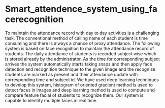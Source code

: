 # Smart_attendence_system_using_facerecognition
To maintain the attendance record with day to day activities is a challenging task. The conventional method of calling name of each student is time consuming and there is always a chance of proxy attendance. The following system is based on face recognition to maintain the attendance record of students. The daily attendance of students is recorded subject wise which is stored already by the administrator. As the time for corresponding subject arrives the system automatically starts taking snaps and then apply face detection and recognition technique to the given image and the recognize students are marked as present and their attendance update with corresponding time and subject id. We have used deep learning techniques to develop this system, histogram of oriented gradient method is used to detect faces in images and deep learning method is used to compute and compare feature facial of students to recognize them. Our system is capable to identify multiple faces in real time.
